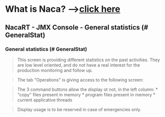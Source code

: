 # What is Naca? -->[click here](Naca0201.md) #

## NacaRT - JMX Console - General statistics (# GeneralStat) ##

### General statistics (# GeneralStat) ###

> This screen is providing different statistics on the past activities.
> They are low level oriented, and do not have a real interest for the production monitoring and follow up.

> The tab "Operations" is giving access to the following screen:

> The 3 command buttons allow the display ot not, in the left column:
    * "copy" files present in memory
    * program files present in memory
    * current applicative threads

> Display usage is to be reserved in case of emergencies only.